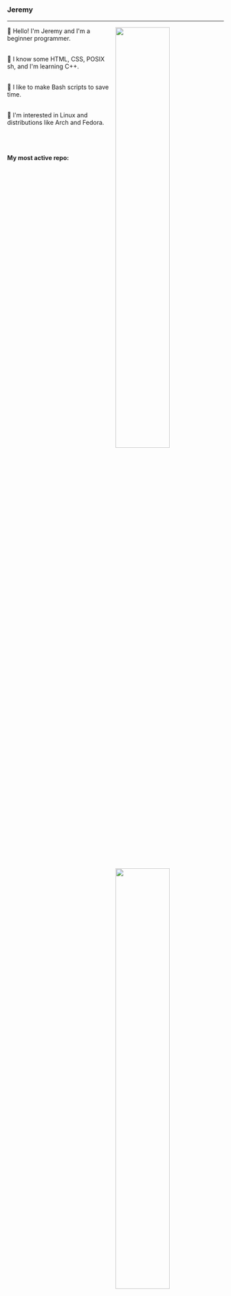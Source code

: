 ### Jeremy

---

<a href="https://github.com/jtbx">
  <img align="right" width="50%" src="https://github-readme-stats.vercel.app/api?username=jtbx&show_icons=true&title_color=ffffff&text_color=ffffff&icon_color=ffffff&bg_color=222222">
  <img align="right" width="50%" src="https://github-readme-streak-stats.herokuapp.com/?user=jtbx&currStreakLabel=ffffff&sideLabels=ffffff&currStreakNum=ffffff&sideNums=ffffff&dates=ffffff&ring=ff7000&fire=ff7000&stroke=ffffff&background=222222">
  <img align="right" width="50%" src="https://github-readme-stats.vercel.app/api/top-langs/?username=jtbx&layout=compact&title_color=ffffff&text_color=ffffff&icon_color=ffffff&bg_color=222222" alt="jtbx" />
</a>


👋 Hello! I'm Jeremy and I'm a beginner programmer.<br/><br/>

🧠 I know some HTML, CSS, POSIX sh, and I'm learning C++.<br/><br/>

📜 I like to make Bash scripts to save time.<br/><br/>

🐧 I'm interested in Linux and distributions like Arch and Fedora.<br/><br/><br/><br/>

**My most active repo:**<br/><br/>

<a href="https://github.com/jtbx/dwm">
  <img align="left" width="45%" src="https://github-readme-stats.vercel.app/api/pin/?username=jtbx&repo=dwm&title_color=58a6ff&text_color=ffffff&icon_color=ffffff&bg_color=222222">
 </a>
